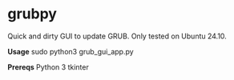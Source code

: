 # grubpy
Quick and dirty GUI to update GRUB. Only tested on Ubuntu 24.10.

**Usage**
sudo python3 grub_gui_app.py

**Prereqs**
Python 3
tkinter
